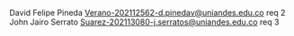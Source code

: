 David Felipe Pineda Verano-202112562-d.pinedav@uniandes.edu.co req 2 
John Jairo Serrato Suarez-202113080-j.serratos@uniandes.edu.co req 3
